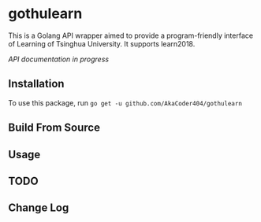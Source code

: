 # gothulearn

This is a Golang API wrapper aimed to provide a program-friendly interface of  Learning of Tsinghua University. It supports learn2018.

*API documentation in progress*

## Installation
To use this package, run `go get -u github.com/AkaCoder404/gothulearn`

## Build From Source

## Usage

## TODO


## Change Log
